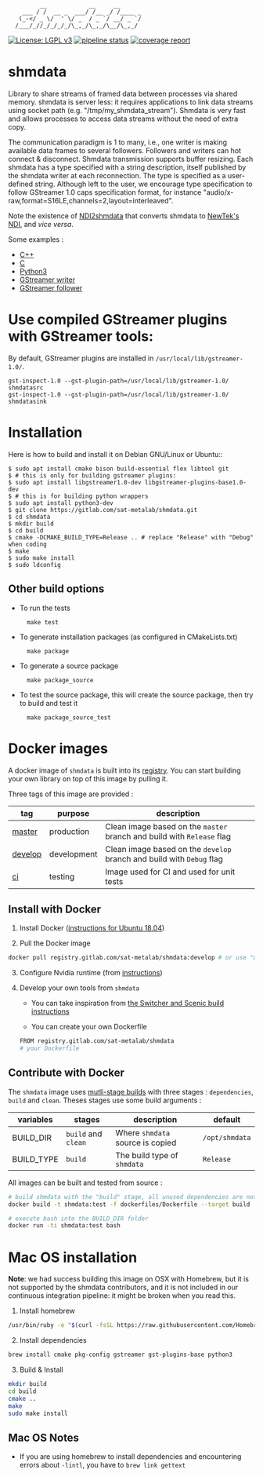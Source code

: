              __            __     __      
        ___ / /  __ _  ___/ /__ _/ /____ _
       (_-</ _ \/  ' \/ _  / _ `/ __/ _ `/
      /___/_//_/_/_/_/\_,_/\_,_/\__/\_,_/ 

[![License: LGPL v3](https://img.shields.io/badge/License-LGPL%20v3-blue.svg)](https://www.gnu.org/licenses/lgpl-3.0) [![pipeline status](https://gitlab.com/sat-metalab/shmdata/badges/develop/pipeline.svg)](https://gitlab.com/sat-metalab/shmdata/commits/develop) [![coverage report](https://gitlab.com/sat-metalab/shmdata/badges/develop/coverage.svg)](https://gitlab.com/sat-metalab/shmdata/commits/develop)


# shmdata
Library to share streams of framed data between processes via shared memory. shmdata is server less: it requires applications to link data streams using socket path (e.g. "/tmp/my_shmdata_stream"). Shmdata is very fast and allows processes to access data streams without the need of extra copy.

The communication paradigm is 1 to many, i.e., one writer is making available data frames to several followers. Followers and writers can hot connect & disconnect. Shmdata transmission supports buffer resizing. Each shmdata has a type specified with a string description, itself published by the shmdata writer at each reconnection. The type is specified as a user-defined string. Although left to the user, we encourage type specification to follow GStreamer 1.0 caps specification format, for instance "audio/x-raw,format=S16LE,channels=2,layout=interleaved". 

Note the existence of [NDI2shmdata](https://gitlab.com/sat-metalab/ndi2shmdata) that converts shmdata to [NewTek's NDI](http://ndi.newtek.com), and _vice versa_.

Some examples :

* [C++](tests/check-writer-follower.cpp)
* [C](test/check-c-wrapper.cpp)
* [Python3](wrappers/python/example.py)
* [GStreamer writer](gst/check-shmdatasink.c)
* [GStreamer follower](gst/check-shmdatasrc.c)

# Use compiled GStreamer plugins with GStreamer tools:

By default, GStreamer plugins are installed in ```/usr/local/lib/gstreamer-1.0/```.

```
gst-inspect-1.0 --gst-plugin-path=/usr/local/lib/gstreamer-1.0/ shmdatasrc
gst-inspect-1.0 --gst-plugin-path=/usr/local/lib/gstreamer-1.0/ shmdatasink
```

# Installation
Here is how to build and install it on Debian GNU/Linux or Ubuntu::

    $ sudo apt install cmake bison build-essential flex libtool git
    $ # this is only for building gstreamer plugins:
    $ sudo apt install libgstreamer1.0-dev libgstreamer-plugins-base1.0-dev
    $ # this is for building python wrappers 
    $ sudo apt install python3-dev
    $ git clone https://gitlab.com/sat-metalab/shmdata.git
    $ cd shmdata
    $ mkdir build
    $ cd build
    $ cmake -DCMAKE_BUILD_TYPE=Release .. # replace "Release" with "Debug" when coding
    $ make
    $ sudo make install
    $ sudo ldconfig
  
  
## Other build options

* To run the tests

        make test
    
* To generate installation packages (as configured in CMakeLists.txt)

        make package
        
* To generate a source package

        make package_source
        
* To test the source package, this will create the source package, then try to build and test it

        make package_source_test
        
# Docker images

A docker image of `shmdata` is built into its [registry](https://gitlab.com/sat-metalab/shmdata/container_registry). You can start building your own library on top of this image by pulling it.

Three tags of this image are provided :

| tag                | purpose     | description                                                            |
|--------------------|-------------|------------------------------------------------------------------------|
| [master][master]   | production  | Clean image based on the `master` branch and build with `Release` flag |
| [develop][develop] | development | Clean image based on the `develop` branch and build with `Debug` flag  |
| [ci][ci]           | testing     | Image used for CI and used for unit tests                              |

[master]: registry.gitlab.com/sat-metalab/shmdata:master
[develop]: registry.gitlab.com/sat-metalab/shmdata:develop
[ci]: registry.gitlab.com/sat-metalab/shmdata:ci

## Install with Docker

1. Install Docker ([instructions for Ubuntu 18.04](https://docs.docker.com/install/linux/docker-ce/ubuntu/))

2. Pull the Docker image

```bash
docker pull registry.gitlab.com/sat-metalab/shmdata:develop # or use "master" tag
```

3. Configure Nvidia runtime (from [instructions](https://gitlab.com/sat-metalab/switcher/blob/develop/doc/run-switcher-in-docker.md#install-the-nvidia-docker-runtime-in-ubuntu-1804))

4. Develop your own tools from `shmdata`
    
    * You can take inspiration from [the Switcher and Scenic build instructions](https://gitlab.com/sat-metalab/switcher/blob/develop/doc/run-switcher-in-docker.md#run-scenic-from-remote-image-with-nvidia-support)
    
    * You can create your own Dockerfile

    ```bash
    FROM registry.gitlab.com/sat-metalab/shmdata
    # your Dockerfile
    ```

## Contribute with Docker

The `shmdata` image uses [mutli-stage builds][docker-multi-stage] with three stages : `dependencies`, `build` and `clean`. Theses stages use some build arguments :

| variables  | stages              | description                      | default        |
|------------|---------------------|----------------------------------|----------------|
| BUILD_DIR  | `build` and `clean` | Where `shmdata` source is copied | `/opt/shmdata` |
| BUILD_TYPE | `build`             | The build type of `shmdata`      | `Release`      |

All images can be built and tested from source :

```bash
# build shmdata with the "build" stage, all unused dependencies are not removed
docker build -t shmdata:test -f dockerfiles/Dockerfile --target build .

# execute bash into the BUILD_DIR folder
docker run -ti shmdata:test bash
```

[docker-multi-stage]: https://docs.docker.com/develop/develop-images/multistage-build/

# Mac OS installation

**Note**: we had success building this image on OSX with Homebrew, but it is not supported by the shmdata contributors, and it is not included in our continuous integration pipeline: it might be broken when you read this.

1. Install homebrew

```bash
/usr/bin/ruby -e "$(curl -fsSL https://raw.githubusercontent.com/Homebrew/install/master/install)"
```

2. Install dependencies

```bash
brew install cmake pkg-config gstreamer gst-plugins-base python3
```

3. Build & Install
```bash
mkdir build
cd build
cmake ..
make
sudo make install
```

## Mac OS Notes
* If you are using homebrew to install dependencies and encountering errors about ```-lintl```, you have to ```brew link gettext```
